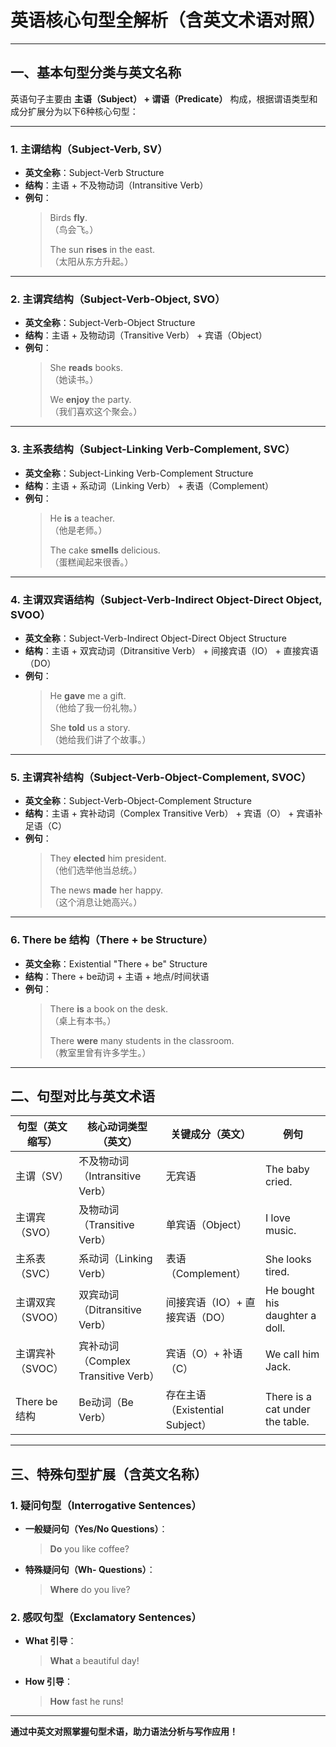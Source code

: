 # 英语核心句型全解析（含英文术语对照）

---

## 一、基本句型分类与英文名称
英语句子主要由 **主语（Subject） + 谓语（Predicate）** 构成，根据谓语类型和成分扩展分为以下6种核心句型：

---

### 1. 主谓结构（Subject-Verb, SV）
- **英文全称**：Subject-Verb Structure  
- **结构**：主语 + 不及物动词（Intransitive Verb）  
- **例句**：  
  > Birds **fly**.  
  > （鸟会飞。）  
  >  
  > The sun **rises** in the east.  
  > （太阳从东方升起。）  

---

### 2. 主谓宾结构（Subject-Verb-Object, SVO）
- **英文全称**：Subject-Verb-Object Structure  
- **结构**：主语 + 及物动词（Transitive Verb） + 宾语（Object）  
- **例句**：  
  > She **reads** books.  
  > （她读书。）  
  >  
  > We **enjoy** the party.  
  > （我们喜欢这个聚会。）  

---

### 3. 主系表结构（Subject-Linking Verb-Complement, SVC）
- **英文全称**：Subject-Linking Verb-Complement Structure  
- **结构**：主语 + 系动词（Linking Verb） + 表语（Complement）  
- **例句**：  
  > He **is** a teacher.  
  > （他是老师。）  
  >  
  > The cake **smells** delicious.  
  > （蛋糕闻起来很香。）  

---

### 4. 主谓双宾语结构（Subject-Verb-Indirect Object-Direct Object, SVOO）
- **英文全称**：Subject-Verb-Indirect Object-Direct Object Structure  
- **结构**：主语 + 双宾动词（Ditransitive Verb） + 间接宾语（IO） + 直接宾语（DO）  
- **例句**：  
  > He **gave** me a gift.  
  > （他给了我一份礼物。）  
  >  
  > She **told** us a story.  
  > （她给我们讲了个故事。）  

---

### 5. 主谓宾补结构（Subject-Verb-Object-Complement, SVOC）
- **英文全称**：Subject-Verb-Object-Complement Structure  
- **结构**：主语 + 宾补动词（Complex Transitive Verb） + 宾语（O） + 宾语补足语（C）  
- **例句**：  
  > They **elected** him president.  
  > （他们选举他当总统。）  
  >  
  > The news **made** her happy.  
  > （这个消息让她高兴。）  

---

### 6. There be 结构（There + be Structure）
- **英文全称**：Existential "There + be" Structure  
- **结构**：There + be动词 + 主语 + 地点/时间状语  
- **例句**：  
  > There **is** a book on the desk.  
  > （桌上有本书。）  
  >  
  > There **were** many students in the classroom.  
  > （教室里曾有许多学生。）  

---

## 二、句型对比与英文术语

| **句型（英文缩写）**       | **核心动词类型（英文）**       | **关键成分（英文）**        | **例句**                      |
|--------------------------|------------------------------|---------------------------|------------------------------|
| 主谓（SV）                | 不及物动词（Intransitive Verb） | 无宾语                    | The baby cried.               |
| 主谓宾（SVO）             | 及物动词（Transitive Verb）    | 单宾语（Object）           | I love music.                 |
| 主系表（SVC）             | 系动词（Linking Verb）         | 表语（Complement）         | She looks tired.              |
| 主谓双宾（SVOO）          | 双宾动词（Ditransitive Verb）  | 间接宾语（IO）+ 直接宾语（DO） | He bought his daughter a doll. |
| 主谓宾补（SVOC）          | 宾补动词（Complex Transitive Verb） | 宾语（O）+ 补语（C）      | We call him Jack.             |
| There be 结构            | Be动词（Be Verb）              | 存在主语（Existential Subject） | There is a cat under the table. |

---

## 三、特殊句型扩展（含英文名称）

### 1. 疑问句型（Interrogative Sentences）
- **一般疑问句（Yes/No Questions）**：  
  > **Do** you like coffee?  

- **特殊疑问句（Wh- Questions）**：  
  > **Where** do you live?  

### 2. 感叹句型（Exclamatory Sentences）
- **What 引导**：  
  > **What** a beautiful day!  
- **How 引导**：  
  > **How** fast he runs!  

---

**通过中英文对照掌握句型术语，助力语法分析与写作应用！**  